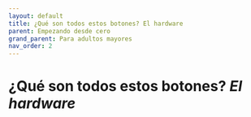 ```yaml
---
layout: default
title: ¿Qué son todos estos botones? El hardware
parent: Empezando desde cero
grand_parent: Para adultos mayores
nav_order: 2
---
```

 
# ¿Qué son todos estos botones? _El hardware_